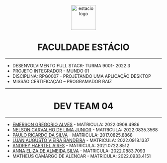 <!-- PROJECT LOGO -->
<div align="center">
   <a href="https://github.com/othneildrew/Best-README-Template">
      <img src="https://github.com/Dev-Team-04/Sistema-de-Gerenciamento-de-Ferramentas/blob/versao_final/estacio_sem_nome.ico" alt="estacio logo" width="80"                  height="80">
   </a>
    <h1 align="center">FACULDADE ESTÁCIO</h1>
     <hr>
</div> 

* DESENVOLVIMENTO FULL STACK- TURMA 9001- 2022.3
* PROJETO INTEGRADOR - MUNDO 01
* DISCIPLINA: RPG0007 - PROJETANDO UMA APLICAÇÃO DESKTOP
* MISSÃO CERTIFICAÇÃO – PROGRAMADOR RAIZ

<hr>

 <h1 align="center"> DEV TEAM 04 </h1>
 <hr>


* [EMERSON GREGORIO ALVES](https://github.com/Gregdev22) - MATRICULA: 2022.0908.4986
* [NELSON CARVALHO DE LIMA JUNIOR](https://github.com/MamboDark) - MATRICULA: 2022.0835.3568
* [PAULO RICARDO DA SILVA](https://github.com/pauloricardosilva) - MATRICULA: 2017.0825.8868
* [LUAN AUGUSTO VIEIRA BANDEIRA](https://github.com/luanguto) - MATRICULA: 2022.0918.1337
* [ANDREY HAERTEL AIRES](https://github.com/AndreyHaires) - MATRICULA: 2021.0722.8512
* [ANNA ELIZA DE ALMEIDA SILVA](https://github.com/devAnna19) - MATRICULA: 2022.0883.7093
* MATHEUS CAMARGO DE ALENCAR - MATRICULA: 2022.0933.4151



